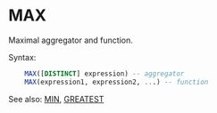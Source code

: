 # MAX

Maximal aggregator and function.

Syntax:
```sql
    MAX([DISTINCT] expression) -- aggregator
    MAX(expression1, expression2, ...) -- function
```

See also: [MIN](Min), [GREATEST](Greatest)

